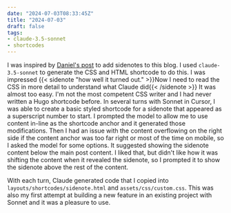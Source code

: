 ```yaml
---
date: "2024-07-03T08:33:45Z"
title: "2024-07-03"
draft: false
tags:
- claude-3.5-sonnet
- shortcodes
---
```


I was inspired by [Daniel's post](https://danilafe.com/blog/blog_microfeatures) to add sidenotes to this blog.
I used `claude-3.5-sonnet` to generate the CSS and HTML shortcode to do this.
I was impressed {{< sidenote "how well it turned out." >}}Now I need to read the CSS in more detail to understand what Claude did{{< /sidenote >}}
It was almost too easy.
I'm not the most competent CSS writer and I had never written a Hugo shortcode before.
In several turns with Sonnet in Cursor, I was able to create a basic styled shortcode for a sidenote that appeared as a superscript number to start.
I prompted the model to allow me to use content in-line as the shortcode anchor and it generated those modifications.
Then I had an issue with the content overflowing on the right side if the content anchor was too far right or most of the time on mobile, so I asked the model for some options.
It suggested showing the sidenote content below the main post content.
I liked that, but didn't like how it was shifting the content when it revealed the sidenote, so I prompted it to show the sidenote above the rest of the content.

With each turn, Claude generated code that I copied into `layouts/shortcodes/sidenote.html` and `assets/css/custom.css`.
This was also my first attempt at building a new feature in an existing project with Sonnet and it was a pleasure to use.
